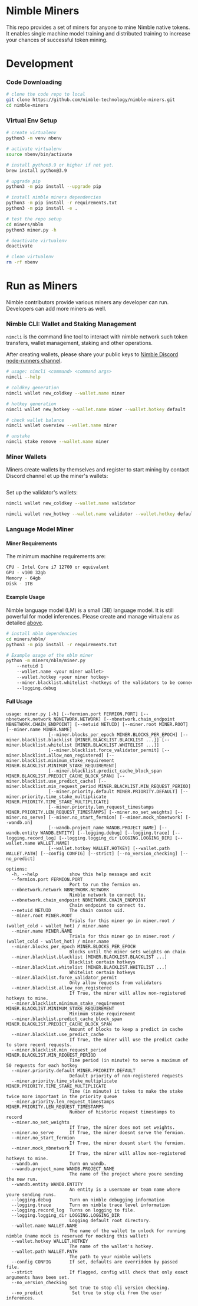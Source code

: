 # Nimble Miners

This repo provides a set of miners for anyone to mine Nimble native tokens. It enables single
machine model training and distributed training to increase your chances of successful token mining.

# Development

### Code Downloading

```bash
# clone the code repo to local
git clone https://github.com/nimble-technology/nimble-miners.git
cd nimble-miners
```

### Virtual Env Setup

```bash
# create virtualenv
python3 -m venv nbenv

# activate virtualenv
source nbenv/bin/activate

# install python3.9 or higher if not yet.
brew install python@3.9

# upgrade pip
python3 -m pip install --upgrade pip

# install nimble miners dependencies
python3 -m pip install -r requirements.txt
python3 -m pip install -e .

# test the repo setup
cd miners/nblm
python3 miner.py -h

# deactivate virtualenv
deactivate

# clean virtualenv
rm -rf nbenv
```

# Run as Miners
Nimble contributors provide various miners any developer can run. Developers can add more miners as well.

### Nimble CLI: Wallet and Staking Management
`nimcli` is the command line tool to interact with nimble network such token transfers, wallet management, staking and other operations.

After creating wallets, please share your public keys to [Nimble Discord node-runners channel](https://discord.com/invite/nimble).

```bash
# usage: nimcli <command> <command args>
nimcli --help

# coldkey generation
nimcli wallet new_coldkey --wallet.name miner

# hotkey generation
nimcli wallet new_hotkey --wallet.name miner --wallet.hotkey default

# check wallet balance
nimcli wallet overview --wallet.name miner

# unstake
nimcli stake remove --wallet.name miner
```

### Miner Wallets
Miners create wallets by themselves and register to start mining by contact Discord channel 
et up the miner's wallets:

```bash

```

Set up the validator's wallets:

```bash
nimcli wallet new_coldkey --wallet.name validator
```
```bash
nimcli wallet new_hotkey --wallet.name validator --wallet.hotkey default
```

### Language Model Miner

#### Miner Requirements
The minimum machine requirements are:
```bash
CPU - Intel Core i7 12700 or equivalent
GPU - v100 32gb
Memory - 64gb
Disk - 1TB
```

#### Example Usage
Nimble language model (LM) is a small (3B) language model. It is still powerful for model inferences. Please
create and manage virtualenv as detailed [above](https://github.com/nimble-technology/nimble-miners?tab=readme-ov-file#virtual-env-setup).

```bash
# install nblm dependencies
cd miners/nblm/
python3 -m pip install -r requirements.txt

# Example usage of the nblm miner
python -m miners/nblm/miner.py
    --netuid 1
    --wallet.name <your miner wallet>
    --wallet.hotkey <your miner hotkey>
    --miner.blacklist.whitelist <hotkeys of the validators to be connected>
    --logging.debug
```

#### Full Usage
```
usage: miner.py [-h] [--fermion.port FERMION.PORT] [--nbnetwork.network NBNETWORK.NETWORK] [--nbnetwork.chain_endpoint NBNETWORK.CHAIN_ENDPOINT] [--netuid NETUID] [--miner.root MINER.ROOT] [--miner.name MINER.NAME]
                [--miner.blocks_per_epoch MINER.BLOCKS_PER_EPOCH] [--miner.blacklist.blacklist [MINER.BLACKLIST.BLACKLIST ...]] [--miner.blacklist.whitelist [MINER.BLACKLIST.WHITELIST ...]]
                [--miner.blacklist.force_validator_permit] [--miner.blacklist.allow_non_registered] [--miner.blacklist.minimum_stake_requirement MINER.BLACKLIST.MINIMUM_STAKE_REQUIREMENT]
                [--miner.blacklist.predict_cache_block_span MINER.BLACKLIST.PREDICT_CACHE_BLOCK_SPAN] [--miner.blacklist.use_predict_cache] [--miner.blacklist.min_request_period MINER.BLACKLIST.MIN_REQUEST_PERIOD]
                [--miner.priority.default MINER.PRIORITY.DEFAULT] [--miner.priority.time_stake_multiplicate MINER.PRIORITY.TIME_STAKE_MULTIPLICATE]
                [--miner.priority.len_request_timestamps MINER.PRIORITY.LEN_REQUEST_TIMESTAMPS] [--miner.no_set_weights] [--miner.no_serve] [--miner.no_start_fermion] [--miner.mock_nbnetwork] [--wandb.on]
                [--wandb.project_name WANDB.PROJECT_NAME] [--wandb.entity WANDB.ENTITY] [--logging.debug] [--logging.trace] [--logging.record_log] [--logging.logging_dir LOGGING.LOGGING_DIR] [--wallet.name WALLET.NAME]
                [--wallet.hotkey WALLET.HOTKEY] [--wallet.path WALLET.PATH] [--config CONFIG] [--strict] [--no_version_checking] [--no_predict]

options:
  -h, --help            show this help message and exit
  --fermion.port FERMION.PORT
                        Port to run the fermion on.
  --nbnetwork.network NBNETWORK.NETWORK
                        Nimble network to connect to.
  --nbnetwork.chain_endpoint NBNETWORK.CHAIN_ENDPOINT
                        Chain endpoint to connect to.
  --netuid NETUID       The chain cosmos uid.
  --miner.root MINER.ROOT
                        Trials for this miner go in miner.root / (wallet_cold - wallet_hot) / miner.name
  --miner.name MINER.NAME
                        Trials for this miner go in miner.root / (wallet_cold - wallet_hot) / miner.name
  --miner.blocks_per_epoch MINER.BLOCKS_PER_EPOCH
                        Blocks until the miner sets weights on chain
  --miner.blacklist.blacklist [MINER.BLACKLIST.BLACKLIST ...]
                        Blacklist certain hotkeys
  --miner.blacklist.whitelist [MINER.BLACKLIST.WHITELIST ...]
                        Whitelist certain hotkeys
  --miner.blacklist.force_validator_permit
                        Only allow requests from validators
  --miner.blacklist.allow_non_registered
                        If True, the miner will allow non-registered hotkeys to mine.
  --miner.blacklist.minimum_stake_requirement MINER.BLACKLIST.MINIMUM_STAKE_REQUIREMENT
                        Minimum stake requirement
  --miner.blacklist.predict_cache_block_span MINER.BLACKLIST.PREDICT_CACHE_BLOCK_SPAN
                        Amount of blocks to keep a predict in cache
  --miner.blacklist.use_predict_cache
                        If True, the miner will use the predict cache to store recent requests.
  --miner.blacklist.min_request_period MINER.BLACKLIST.MIN_REQUEST_PERIOD
                        Time period (in minute) to serve a maximum of 50 requests for each hotkey
  --miner.priority.default MINER.PRIORITY.DEFAULT
                        Default priority of non-registered requests
  --miner.priority.time_stake_multiplicate MINER.PRIORITY.TIME_STAKE_MULTIPLICATE
                        Time (in minute) it takes to make the stake twice more important in the priority queue
  --miner.priority.len_request_timestamps MINER.PRIORITY.LEN_REQUEST_TIMESTAMPS
                        Number of historic request timestamps to record
  --miner.no_set_weights
                        If True, the miner does not set weights.
  --miner.no_serve      If True, the miner doesnt serve the fermion.
  --miner.no_start_fermion
                        If True, the miner doesnt start the fermion.
  --miner.mock_nbnetwork
                        If True, the miner will allow non-registered hotkeys to mine.
  --wandb.on            Turn on wandb.
  --wandb.project_name WANDB.PROJECT_NAME
                        The name of the project where youre sending the new run.
  --wandb.entity WANDB.ENTITY
                        An entity is a username or team name where youre sending runs.
  --logging.debug       Turn on nimble debugging information
  --logging.trace       Turn on nimble trace level information
  --logging.record_log  Turns on logging to file.
  --logging.logging_dir LOGGING.LOGGING_DIR
                        Logging default root directory.
  --wallet.name WALLET.NAME
                        The name of the wallet to unlock for running nimble (name mock is reserved for mocking this wallet)
  --wallet.hotkey WALLET.HOTKEY
                        The name of the wallet's hotkey.
  --wallet.path WALLET.PATH
                        The path to your nimble wallets
  --config CONFIG       If set, defaults are overridden by passed file.
  --strict              If flagged, config will check that only exact arguments have been set.
  --no_version_checking
                        Set true to stop cli version checking.
  --no_predict           Set true to stop cli from the user inferences.
```

